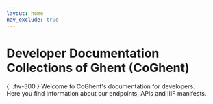```yaml
---
layout: home
nav_exclude: true
---
```


# Developer Documentation Collections of Ghent (CoGhent)  

{: .fw-300 }
Welcome to CoGhent's documentation for developers.  
Here you find information about our endpoints, APIs and IIIF manifests.    
